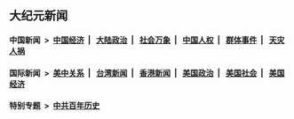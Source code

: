 ## 大纪元新闻

#### 中国新闻 &nbsp;>&nbsp; [中国经济](indexes/ncid283/README.md?06270045) &nbsp;| &nbsp; [大陆政治](indexes/ncid277/README.md?06270045) &nbsp;| &nbsp; [社会万象](indexes/ncid282/README.md?06270045) &nbsp;| &nbsp; [中国人权](indexes/ncid278/README.md?06270045) &nbsp;| &nbsp; [群体事件](indexes/ncid279/README.md?06270045) &nbsp;| &nbsp; [天灾人祸](indexes/ncid280/README.md?06270045)

#### 国际新闻 &nbsp;>&nbsp; [美中关系](indexes/nf1412576/README.md?06270045) &nbsp;| &nbsp; [台湾新闻](indexes/ncid1349361/README.md?06270045) &nbsp;| &nbsp; [香港新闻](indexes/ncid1349362/README.md?06270045) &nbsp;| &nbsp; [美国政治](indexes/ncid1078159/README.md?06270045) &nbsp;| &nbsp; [美国社会](indexes/ncid1078160/README.md?06270045) &nbsp;| &nbsp; [美国经济](indexes/ncid1078158/README.md?06270045)

#### 特别专题 &nbsp;>&nbsp; [中共百年历史](https://github.com/epoch-news/epoch-special/blob/master/README.md?06270045)  
